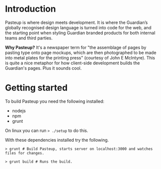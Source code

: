 Introduction
============

Pasteup is where design meets development. It is where the Guardian’s globally recognised design language is turned into code for the web, and the starting point when styling Guardian branded products for both internal teams and third parties.

**Why Pasteup?** It's a newspaper term for "the assemblage of pages by pasting type onto page mockups, which are then photographed to be made into metal plates for the printing press" (courtesy of John E McIntyre). This is quite a nice metaphor for how client-side development builds the Guardian's pages. Plus it sounds cool.

Getting started
===============

To build Pasteup you need the following installed:

* nodejs
* npm
* grunt

On linux you can run `> ./setup` to do this.

With these dependencies installed try the following.

`> grunt # Build Pasteup, starts server on localhost:3000 and watches files for changes.`

`> grunt build # Runs the build.`